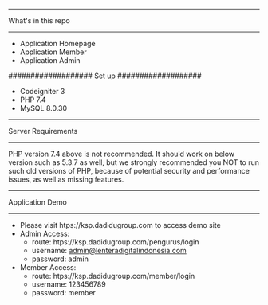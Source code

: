 ************************
   What's in this repo
************************

-  Application Homepage
-  Application Member
-  Application Admin

###################
    Set up
###################

-  Codeigniter 3
-  PHP 7.4
-  MySQL 8.0.30


*******************
Server Requirements
*******************

PHP version 7.4 above is not recommended.
It should work on below version such as 5.3.7 as well, but we strongly recommended you NOT to run
such old versions of PHP, because of potential security and performance
issues, as well as missing features.

*******************
 Application Demo
*******************

- Please visit htps://ksp.dadidugroup.com to access demo site
- Admin Access:
    - route: htps://ksp.dadidugroup.com/pengurus/login
    - username: admin@lenteradigitalindonesia.com
    - password: admin
- Member Access:
    - route: htps://ksp.dadidugroup.com/member/login
    - username: 123456789
    - password: member